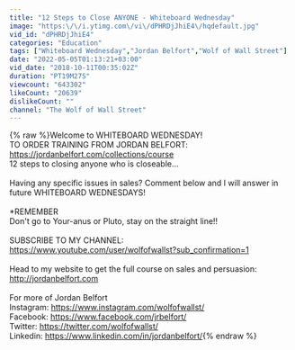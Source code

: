 ```yaml
---
title: "12 Steps to Close ANYONE - Whiteboard Wednesday"
image: "https:\/\/i.ytimg.com\/vi\/dPHRDjJhiE4\/hqdefault.jpg"
vid_id: "dPHRDjJhiE4"
categories: "Education"
tags: ["Whiteboard Wednesday","Jordan Belfort","Wolf of Wall Street"]
date: "2022-05-05T01:13:21+03:00"
vid_date: "2018-10-11T00:35:02Z"
duration: "PT19M27S"
viewcount: "643302"
likeCount: "20639"
dislikeCount: ""
channel: "The Wolf of Wall Street"
---
```

{% raw %}Welcome to WHITEBOARD WEDNESDAY! <br />TO ORDER TRAINING FROM JORDAN BELFORT: <a rel="nofollow" target="blank" href="https://jordanbelfort.com/collections/course">https://jordanbelfort.com/collections/course</a><br />12 steps to closing anyone who is closeable... <br /><br />Having any specific issues in sales? Comment below and I will answer in future WHITEBOARD WEDNESDAYS! <br /><br />*REMEMBER<br />Don't go to Your-anus or Pluto, stay on the straight line!! <br /><br />SUBSCRIBE TO MY CHANNEL:<br /><a rel="nofollow" target="blank" href="https://www.youtube.com/user/wolfofwallst?sub_confirmation=1">https://www.youtube.com/user/wolfofwallst?sub_confirmation=1</a><br /><br />Head to my website to get the full course on sales and persuasion: <br /><a rel="nofollow" target="blank" href="http://jordanbelfort.com">http://jordanbelfort.com</a><br /> <br />For more of Jordan Belfort<br />Instagram: <a rel="nofollow" target="blank" href="https://www.instagram.com/wolfofwallst/">https://www.instagram.com/wolfofwallst/</a><br />Facebook: <a rel="nofollow" target="blank" href="https://www.facebook.com/jrbelfort/">https://www.facebook.com/jrbelfort/</a><br />Twitter: <a rel="nofollow" target="blank" href="https://twitter.com/wolfofwallst/">https://twitter.com/wolfofwallst/</a><br />Linkedin: <a rel="nofollow" target="blank" href="https://www.linkedin.com/in/jordanbelfort/">https://www.linkedin.com/in/jordanbelfort/</a>{% endraw %}
